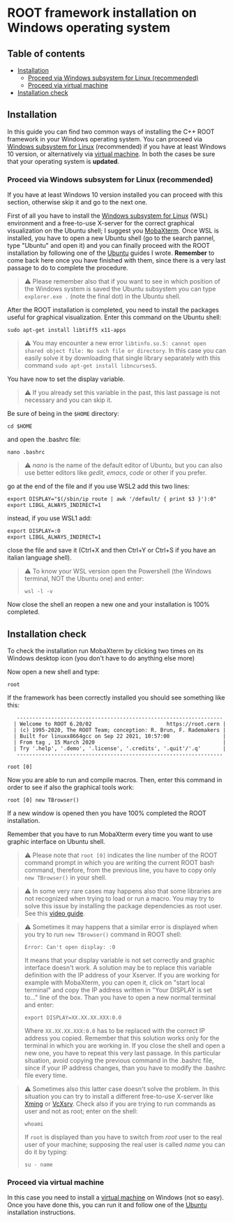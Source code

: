 # ROOT framework installation on Windows operating system

## Table of contents

- [Installation](#installation)
  - [Proceed via Windows subsystem for Linux (recommended)](#proceed-via-windows-subsystem-for-linux-recommended)
  - [Proceed via virtual machine](#proceed-via-virtual-machine)
- [Installation check](#installation-check)

## Installation

In this guide you can find two common ways of installing the C++ ROOT framework in your Windows operating system. You can proceed via [Windows subsystem for Linux](https://ubuntu.com/wsl) (recommended) if you have at least Windows 10 version, or alternatively via [virtual machine](https://www.virtualbox.org/). In both the cases be sure that your operating system is **updated**.

### Proceed via Windows subsystem for Linux (recommended)

If you have at least Windows 10 version installed you can proceed with this section, otherwise skip it and go to the next one. 

First of all you have to install the [Windows subsystem for Linux](https://ubuntu.com/wsl) (WSL) environment and a free-to-use X-server for the correct graphical visualization on the Ubuntu shell; I suggest you [MobaXterm](https://mobaxterm.mobatek.net/). Once WSL is installed, you have to open a new Ubuntu shell (go to the search pannel, type "Ubuntu" and open it) and you can finally proceed with the ROOT installation by following one of the [Ubuntu](https://github.com/JustWhit3/useful-guides/blob/main/ROOT/Installation/Ubuntu.md) guides I wrote. **Remember** to come back here once you have finished with them, since there is a very last passage to do to complete the procedure.

> :warning: Please remember also that if you want to see in which position of the Windows system is saved the Ubuntu subsystem you can type `explorer.exe .` (note the final dot) in the Ubuntu shell.

After the ROOT installation is completed, you need to install the packages useful for graphical visualization. Enter this command on the Ubuntu shell:

```shell
sudo apt-get install libtiff5 x11-apps
```

> :warning: You may encounter a new error `libtinfo.so.5: cannot open shared object file: No such file or directory`. In this case you can easily solve it by downloading that single library separately with this command `sudo apt-get install libncurses5`.

You have now to set the display variable.

> :warning: If you already set this variable in the past, this last passage is not necessary and you can skip it.

Be sure of being in the `$HOME` directory:

```shell
cd $HOME
```

and open the .bashrc file:

```shell
nano .bashrc
```

> :warning: *nano* is the name of the default editor of Ubuntu, but you can also use better editors like *gedit*, *emacs*, *code* or other if you prefer.

go at the end of the file and if you use WSL2 add this two lines:

```shell
export DISPLAY="$(/sbin/ip route | awk '/default/ { print $3 }'):0"
export LIBGL_ALWAYS_INDIRECT=1
```

instead, if you use WSL1 add:

```shell
export DISPLAY=:0
export LIBGL_ALWAYS_INDIRECT=1
```

close the file and save it (Ctrl+X and then Ctrl+Y or Ctrl+S if you have an italian language shell).

> :warning: To know your WSL version open the Powershell (the Windows terminal, NOT the Ubuntu one) and enter:
> ```shell
> wsl -l -v
> ```

Now close the shell an reopen a new one and your installation is 100% completed. 

## Installation check

To check the installation run MobaXterm by clicking two times on its Windows desktop icon (you don't have to do anything else more)

Now open a new shell and type:

```shell
root
```

If the framework has been correctly installed you should see something like this:

```shell
   ------------------------------------------------------------------
  | Welcome to ROOT 6.20/02                        https://root.cern |
  | (c) 1995-2020, The ROOT Team; conception: R. Brun, F. Rademakers |
  | Built for linuxx8664gcc on Sep 22 2021, 10:57:00                 |
  | From tag , 15 March 2020                                         |
  | Try '.help', '.demo', '.license', '.credits', '.quit'/'.q'       |
   ------------------------------------------------------------------

root [0] 
```

Now you are able to run and compile macros. Then, enter this command in order to see if also the graphical tools work:

```shell
root [0] new TBrowser()
```

If a new window is opened then you have 100% completed the ROOT installation.

Remember that you have to run MobaXterm every time you want to use graphic interface on Ubuntu shell.

> :warning: Please note that `root [0]` indicates the line number of the ROOT command prompt in which you are writing the current ROOT bash command, therefore, from the previous line, you have to copy only `new TBrowser()` in your shell.

> :warning: In some very rare cases may happens also that some libraries are not recognized when trying to load or run a macro. You may try to solve this issue by installing the package dependencies as root user. See this [video guide](https://www.youtube.com/watch?v=nkKxNBuqsB0&t=186s).

> :warning: Sometimes it may happens that a similar error is displayed when you try to run `new TBrowser()` command in ROOT shell:
> ```shell
> Error: Can't open display: :0
> ```
> It means that your display variable is not set correctly and graphic interface doesn't work. A solution may be to replace this variable definition with the IP address of your Xserver. If you are working for example with MobaXterm, you can open it, click on "start local terminal" and copy the IP address written in "Your DISPLAY is set to..." line of the box. Than you have to open a new normal terminal and enter:
> ```shell
> export DISPLAY=XX.XX.XX.XXX:0.0
> ```
> Where `XX.XX.XX.XXX:0.0` has to be replaced with the correct IP address you copied. Remember that this solution works only for the terminal in which you are working in. If you close the shell and open a new one, you have to repeat this very last passage. In this particular situation, avoid copying the previous command in the .bashrc file, since if your IP address changes, than you have to modify the .bashrc file every time.

> :warning: Sometimes also this latter case doesn't solve the problem. In this situation you can try to install a different free-to-use X-server like [Xming](https://sourceforge.net/projects/xming/) or [VcXsrv](https://sourceforge.net/projects/vcxsrv/). 
> Check also if you are trying to run commands as user and not as root; enter on the shell:
> ```shell
> whoami
> ```
> If `root` is displayed than you have to switch from *root* user to the real user of your machine; supposing the real user is called *name* you can do it by typing:
> ```shell
> su - name
> ```

### Proceed via virtual machine

In this case you need to install a [virtual machine](https://www.virtualbox.org/) on Windows (not so easy). Once you have done this, you can run it and follow one of the [Ubuntu](https://github.com/JustWhit3/useful-guides/blob/main/ROOT/Installation/Ubuntu.md) installation instructions.
